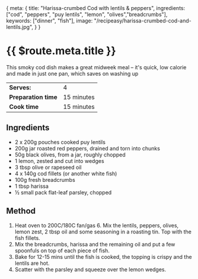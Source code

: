 <route>
{
  meta: {
    title: "Harissa-crumbed Cod with lentils & peppers",
    ingredients: ["cod", "peppers", "puy lentils", "lemon", "olives","breadcrumbs"],
    keywords: ["dinner", "fish"],
    image: "/recipeasy/harissa-crumbed-cod-and-lentils.jpg",
  }
}
</route>

<RecipeLayout>

# {{ $route.meta.title }}

This smoky cod dish makes a great midweek meal – it's quick, low calorie and made in just one pan, which saves on washing up

|                      |            |
| -------------------- | ---------- |
| **Serves:**          | 4          |
| **Preparation time** | 15 minutes |
| **Cook time**        | 15 minutes |

## Ingredients

- 2 x 200g pouches cooked puy lentils
- 200g jar roasted red peppers, drained and torn into chunks
- 50g black olives, from a jar, roughly chopped
- 1 lemon, zested and cut into wedges
- 3 tbsp olive or rapeseed oil
- 4 x 140g cod fillets (or another white fish)
- 100g fresh breadcrumbs
- 1 tbsp harissa
- ½ small pack flat-leaf parsley, chopped

## Method

1. Heat oven to 200C/180C fan/gas 6. Mix the lentils, peppers, olives, lemon zest, 2 tbsp oil and some seasoning in a roasting tin. Top with the fish fillets.
2. Mix the breadcrumbs, harissa and the remaining oil and put a few spoonfuls on top of each piece of fish.
3. Bake for 12-15 mins until the fish is cooked, the topping is crispy and the lentils are hot.
4. Scatter with the parsley and squeeze over the lemon wedges.

</RecipeLayout>
